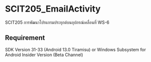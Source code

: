 # SCIT205_EmailActivity
SCIT205 การพัฒนาโปรแกรมประยุกต์บนอุปกรณ์เคลื่อนที่ WS-6
## Requirement
SDK Version 31-33 (Android 13.0 Tiramisu) or Windows Subsystem for Android Insider Version (Beta Channel)
